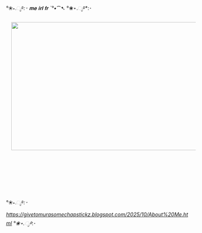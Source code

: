 °❀⋆.ೃ࿔*:･ 𝐦𝐞 𝐢𝐫𝐥 𝐟𝐫  ˋ°•*⁀➷ °❀⋆.ೃ࿔*:･




<div class="separator" style="clear: both; text-align: center;"><a href="https://blogger.googleusercontent.com/img/b/R29vZ2xl/AVvXsEg5sDZP06UQWwto1w2YlHlYAZ6rBJpv1QL0YJCt9ru58NtHSfuGLkGcXs1uRwQspFldTum9m6q9RTp75m2vp4huaD_5Iz3vfypfvGoHZuqyihK76EGCbcE0UGsJhRIcpK1aK8xrFowVLleWY2A7iOJA2BT84s504VLrCXZsl3mEla0NlSdTKfy7g68BQ3w/s800/1000000051.gif" imageanchor="1" style="margin-left: 1em; margin-right: 1em;"><img border="0" data-original-height="438" data-original-width="800" height="350" src="https://blogger.googleusercontent.com/img/b/R29vZ2xl/AVvXsEg5sDZP06UQWwto1w2YlHlYAZ6rBJpv1QL0YJCt9ru58NtHSfuGLkGcXs1uRwQspFldTum9m6q9RTp75m2vp4huaD_5Iz3vfypfvGoHZuqyihK76EGCbcE0UGsJhRIcpK1aK8xrFowVLleWY2A7iOJA2BT84s504VLrCXZsl3mEla0NlSdTKfy7g68BQ3w/w640-h350/1000000051.gif" width="640" /></a></div><br /><div class="separator" style="clear: both; text-align: center;"><br /></div><div class="separator" style="clear: both; text-align: center;"><br /></div><p><br /></p><br />

°❀⋆.ೃ࿔*:･ https://givetomurasomechapstickz.blogspot.com/2025/10/About%20Me.html °❀⋆.ೃ࿔*:･
